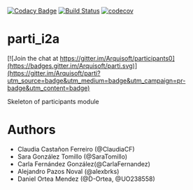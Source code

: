 

[![Codacy Badge](https://api.codacy.com/project/badge/Grade/7028dfd59f844e85837ba0f79e7f8ba1)](https://www.codacy.com/app/UO238558/parti_i2a?utm_source=github.com&amp;utm_medium=referral&amp;utm_content=Arquisoft/participationSystem_i2a&amp;utm_campaign=Badge_Grade)
[![Build Status](https://travis-ci.org/Arquisoft/parti_i2a.svg?branch=master)](https://travis-ci.org/Arquisoft/parti_i2a)
[![codecov](https://codecov.io/gh/Arquisoft/parti_i2a/branch/master/graph/badge.svg)](https://codecov.io/gh/Arquisoft/parti_i2a)


# parti_i2a

[![Join the chat at https://gitter.im/Arquisoft/participants0](https://badges.gitter.im/Arquisoft/parti.svg)](https://gitter.im/Arquisoft/parti?utm_source=badge&utm_medium=badge&utm_campaign=pr-badge&utm_content=badge)

Skeleton of participants module

# Authors

- Claudia Castañon Ferreiro (@ClaudiaCF)
- Sara González Tomillo (@SaraTomillo)
- Carla Fernández González(@CarlaFernandez)
- Alejandro Pazos Noval (@alexbrks)
- Daniel Ortea Mendez (@D-Ortea, @UO238558)
